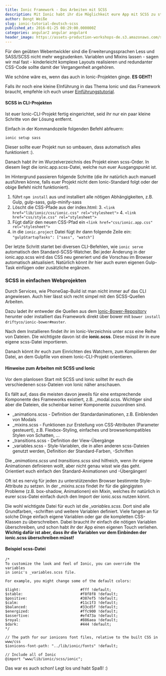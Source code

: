 ```yaml
---
title: Ionic Framework - Das Arbeiten mit SCSS
description: Mit Ionic habt ihr die Möglichkeit eure App mit SCSS zu stylen. Wie und warum ihr das tun solltet, erfahrt ihr hier.
author: Bengt Weiße
slug: ionic-tutorial-deutsch-scss
published_at: 2016-01-25 08:29:00.000000Z
categories: angular2 angular angular4
header_image: https://assets-production-workshops-de.s3.amazonaws.com/system/projects/1/posts/header_images/87/optimized-ionic-scss.jpg?v=63630942489
---
```


Für den geübten Webentwickler sind die Erweiterungssprachen Less und SASS/SCSS nicht mehr wegzudenken. Variablen und Mixins lassen - sagen wir mal fast - kinderleicht komplexe Layouts realisieren und redundanter CSS-Code sollte damit der Vergangenheit angehören.

Wie schöne wäre es, wenn das auch in Ionic-Projekten ginge.
**ES GEHT!**

Falls ihr noch eine kleine EInführung in das Thema Ionic und das Framework braucht, empfehle ich euch unser [Einführungstutorial](https://angularjs.de/artikel/ionic-tutorial-deutsch "Einführung in Ionic").

#### SCSS in CLI-Projekten

Ist euer Ionic-CLI-Projekt fertig eingerichtet, seid ihr nur ein paar kleine Schritte von der Lösung entfernt.

Einfach in der Kommandozeile folgenden Befehl abfeuern:

    ionic setup sass

Dieser sollte euer Projekt nun so umbauen, dass automatisch alles funktioniert :).

Danach habt ihr im Wurzelverzeichnis des Projekt einen scss-Order. In diesem liegt die ionic.app.scss-Datei, welche nun euer Ausgangspunkt ist.

Im Hintergrund passieren folgende Schritte (die ihr natürlich auch manuell ausführen könne, falls euer Projekt nicht dem Ionic-Standard folgt oder der obige Befehl nicht funktioniert).

 1. führt `npm install` aus und installiert alle nötigen Abhängigkeiten, z.B. Gulp, gulp-sass, gulp-minify-sass
 2. Löscht die CSS-Pfade aus der index.html:
	 3. `<link href="lib/ionic/css/ionic.css" rel="stylesheet">`
	 4. `<link href="css/style.css" rel="stylesheet">`
 5. Fügt dafür den neuen CSS-Pfad ein `<link href="css/ionic.app.css" rel="stylesheet">`
 6. in die `ionic.project`  Datei fügt ihr dann folgende Zeile ein: `"gulpStartupTasks": ["sass", "watch"]`

Der letzte Schritt startet bei diversen CLI-Befehlen, wie `ionic serve` automatisch den Standard-SCSS-Watcher. Bei jeder Änderung in der ionic.app.scss wird das CSS neu generiert und die Vorschau im Browser automatisch aktualisiert. Natürlich könnt ihr hier auch euren eigenen Gulp-Task einfügen oder zusätzliche ergänzen.

### SCSS in einfachen Webprojekten

Durch Services, wie PhoneGap-Build ist man nicht immer auf das CLI angewiesen. Auch hier lässt sich recht simpel mit den SCSS-Quellen Arbeiten.

Dazu ladet ihr entweder die Quellen aus dem [Ionic-Bower-Repository](https://github.com/driftyco/ionic-bower "Ionic-Bower Repository") herunter oder installiert das Framework direkt über bower mit `bower install driftyco/ionic-bower#master`.

Nach dem Installieren findet ihr im Ionic-Verzeichnis unter *scss* eine Reihe von Dateien. Die wichtigste davon ist die **ionic.scss**. Diese müsst ihr in eure eigene scss-Datei importieren.

Danach könnt ihr euch zum Einrichten des Watchern, zum Kompilieren der Datei, an dem Gulpfile von einem Ionic-CLI-Projekt orientieren.

#### Hinweise zum Arbeiten mit SCSS und Ionic

Vor dem planlosen Start mit SCSS und Ionic solltet ihr euch die verschiedenen scss-Dateien von Ionic näher anschauen.

Es fällt auf, dass die meisten davon jeweils für eine entsprechende Komponente des Frameworks existiert, z.B. _modal.scss. Wichtiger sind aber die Dateien, die scheinbar keiner Komponente zuzuordnen sind.

 - _animations.scss - Definition der Standardanimationen, z.B. Einblenden von Modals
 - _mixins.scss - Funktionen zur Erstellung von CSS-Attributen (Parameter gesteuert), z.B. Flexbox-Styling, einfaches und browserkompatibles Stylen von Schatten, ...
 - _transitions.scss - Definition der View-Übergänge
 - _variables.scss - Style-Variablen, die in allen anderen scss-Dateien genutzt werden, Definition der Standard-Farben, -Schriften

Die *_animations.scss* und *transitions.scss* sind hilfreich, wenn ihr eigene Animationen definieren wollt, aber nicht genau wisst wie das geht. Orientiert euch einfach den Standard-Animationen und -Übergängen!

Oft ist es nervig für jeden zu unterstützenden Browser bestimmte Style-Attribute zu setzen. In der *_mixins.scss* findet ihr für die gängigsten Probleme (z.B. box-shadow, Animationen) ein Mixin, welches ihr natürlich in eurer scss-Datei einfach durch den Import der ionic.scss nutzen könnt.

Die wohl wichtigste Datei für euch ist die *_variables.scss*. Dort sind alle Grundfarben, -schriften und weitere Variablen definiert. Viele fangen an für solche Dinge einfach eigene Variablen oder gar die kompletten CSS-Klassen zu überschreiben. Dabei braucht ihr einfach die nötigen Variablen überschreiben, und schon habt ihr der App einen eigenen Touch verliehen. **Wichtig dafür ist aber, dass ihr die Variablen vor dem Einbinden der ionic.scss überschreiben müsst!**

#### Beispiel scss-Datei

```
/*
To customize the look and feel of Ionic, you can override the variables
in ionic's _variables.scss file.

For example, you might change some of the default colors:

$light:                           #fff !default;
$stable:                          #f8f8f8 !default;
$positive:                        #387ef5 !default;
$calm:                            #11c1f3 !default;
$balanced:                        #33cd5f !default;
$energized:                       #ffc900 !default;
$assertive:                       #ef473a !default;
$royal:                           #886aea !default;
$dark:                            #444 !default;
*/

// The path for our ionicons font files, relative to the built CSS in www/css
$ionicons-font-path: "../lib/ionic/fonts" !default;

// Include all of Ionic
@import "www/lib/ionic/scss/ionic";
```

Das war es auch schon! Legt los und habt Spaß! :)
